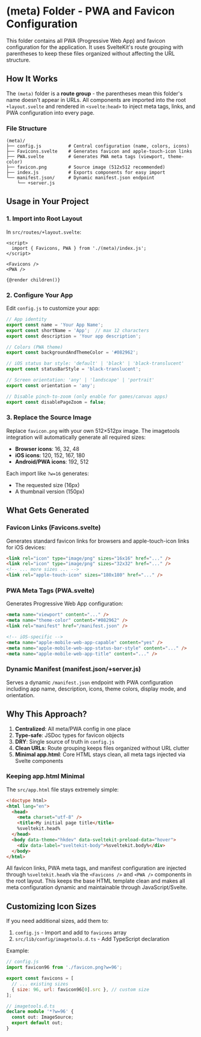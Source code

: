 # (meta) Folder - PWA and Favicon Configuration

This folder contains all PWA (Progressive Web App) and favicon configuration
for the application. It uses SvelteKit's route grouping with parentheses to
keep these files organized without affecting the URL structure.

## How It Works

The `(meta)` folder is a **route group** - the parentheses mean this folder's
name doesn't appear in URLs. All components are imported into the root
`+layout.svelte` and rendered in `<svelte:head>` to inject meta tags, links,
and PWA configuration into every page.

### File Structure

```
(meta)/
├── config.js          # Central configuration (name, colors, icons)
├── Favicons.svelte    # Generates favicon and apple-touch-icon links
├── PWA.svelte         # Generates PWA meta tags (viewport, theme-color)
├── favicon.png        # Source image (512x512 recommended)
├── index.js           # Exports components for easy import
└── manifest.json/     # Dynamic manifest.json endpoint
    └── +server.js
```

## Usage in Your Project

### 1. Import into Root Layout

In `src/routes/+layout.svelte`:

```svelte
<script>
  import { Favicons, PWA } from './(meta)/index.js';
</script>

<Favicons />
<PWA />

{@render children()}
```

### 2. Configure Your App

Edit `config.js` to customize your app:

```javascript
// App identity
export const name = 'Your App Name';
export const shortName = 'App';  // max 12 characters
export const description = 'Your app description';

// Colors (PWA theme)
export const backgroundAndThemeColor = '#082962';

// iOS status bar style: 'default' | 'black' | 'black-translucent'
export const statusBarStyle = 'black-translucent';

// Screen orientation: 'any' | 'landscape' | 'portrait'
export const orientation = 'any';

// Disable pinch-to-zoom (only enable for games/canvas apps)
export const disablePageZoom = false;
```

### 3. Replace the Source Image

Replace `favicon.png` with your own 512×512px image. The imagetools
integration will automatically generate all required sizes:

- **Browser icons**: 16, 32, 48
- **iOS icons**: 120, 152, 167, 180
- **Android/PWA icons**: 192, 512

Each import like `?w=16` generates:
- The requested size (16px)
- A thumbnail version (150px)

## What Gets Generated

### Favicon Links (Favicons.svelte)

Generates standard favicon links for browsers and apple-touch-icon links for
iOS devices:

```html
<link rel="icon" type="image/png" sizes="16x16" href="..." />
<link rel="icon" type="image/png" sizes="32x32" href="..." />
<!-- ... more sizes ... -->
<link rel="apple-touch-icon" sizes="180x180" href="..." />
```

### PWA Meta Tags (PWA.svelte)

Generates Progressive Web App configuration:

```html
<meta name="viewport" content="..." />
<meta name="theme-color" content="#082962" />
<link rel="manifest" href="/manifest.json" />

<!-- iOS-specific -->
<meta name="apple-mobile-web-app-capable" content="yes" />
<meta name="apple-mobile-web-app-status-bar-style" content="..." />
<meta name="apple-mobile-web-app-title" content="..." />
```

### Dynamic Manifest (manifest.json/+server.js)

Serves a dynamic `/manifest.json` endpoint with PWA configuration including
app name, description, icons, theme colors, display mode, and orientation.

## Why This Approach?

1. **Centralized**: All meta/PWA config in one place
2. **Type-safe**: JSDoc types for favicon objects
3. **DRY**: Single source of truth in `config.js`
4. **Clean URLs**: Route grouping keeps files organized without URL clutter
5. **Minimal app.html**: Core HTML stays clean, all meta tags injected via
   Svelte components

### Keeping app.html Minimal

The `src/app.html` file stays extremely simple:

```html
<!doctype html>
<html lang="en">
  <head>
    <meta charset="utf-8" />
    <title>My initial page title</title>
    %sveltekit.head%
  </head>
  <body data-theme="hkdev" data-sveltekit-preload-data="hover">
    <div data-label="sveltekit-body">%sveltekit.body%</div>
  </body>
</html>
```

All favicon links, PWA meta tags, and manifest configuration are injected
through `%sveltekit.head%` via the `<Favicons />` and `<PWA />` components
in the root layout. This keeps the base HTML template clean and makes all
meta configuration dynamic and maintainable through JavaScript/Svelte.

## Customizing Icon Sizes

If you need additional sizes, add them to:

1. `config.js` - Import and add to `favicons` array
2. `src/lib/config/imagetools.d.ts` - Add TypeScript declaration

Example:

```javascript
// config.js
import favicon96 from './favicon.png?w=96';

export const favicons = [
  // ... existing sizes
  { size: 96, url: favicon96[0].src }, // custom size
];
```

```typescript
// imagetools.d.ts
declare module '*?w=96' {
  const out: ImageSource;
  export default out;
}
```
